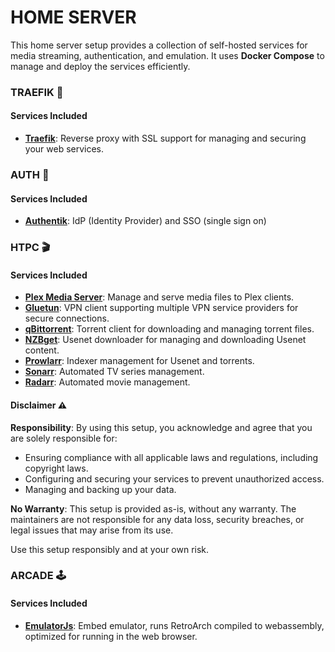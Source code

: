 # HOME SERVER

This home server setup provides a collection of self-hosted services for media streaming, authentication, and emulation. It uses **Docker Compose** to manage and deploy the services efficiently.

### TRAEFIK 🚦

#### Services Included
- **[Traefik](https://traefik.io/)**: Reverse proxy with SSL support for managing and securing your web services.


### AUTH 🔐

#### Services Included
- **[Authentik](https://goauthentik.io/)**: IdP (Identity Provider) and SSO (single sign on)


### HTPC 🎬

#### Services Included
- **[Plex Media Server](https://www.plex.tv/)**: Manage and serve media files to Plex clients.
- **[Gluetun](https://github.com/qdm12/gluetun)**: VPN client supporting multiple VPN service providers for secure connections.
- **[qBittorrent](https://www.qbittorrent.org/)**: Torrent client for downloading and managing torrent files.
- **[NZBget](https://nzbget.net/)**: Usenet downloader for managing and downloading Usenet content.
- **[Prowlarr](https://prowlarr.com/)**: Indexer management for Usenet and torrents.
- **[Sonarr](https://sonarr.tv/)**: Automated TV series management.
- **[Radarr](https://radarr.video/)**: Automated movie management.


#### Disclaimer ⚠️

**Responsibility**: By using this setup, you acknowledge and agree that you are solely responsible for:

- Ensuring compliance with all applicable laws and regulations, including copyright laws.
- Configuring and securing your services to prevent unauthorized access.
- Managing and backing up your data.

**No Warranty**: This setup is provided as-is, without any warranty. The maintainers are not responsible for any data loss, security breaches, or legal issues that may arise from its use.

Use this setup responsibly and at your own risk.


### ARCADE 🕹️
#### Services Included
- **[EmulatorJs](https://emulatorjs.org/)**: Embed emulator, runs RetroArch compiled to webassembly, optimized for running in the web browser.

